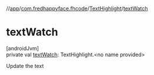 //[app](../../../index.md)/[com.fredhappyface.fhcode](../index.md)/[TextHighlight](index.md)/[textWatch](text-watch.md)

# textWatch

[androidJvm]\
private val [textWatch](text-watch.md): TextHighlight.&lt;no name provided&gt;

Update the text
